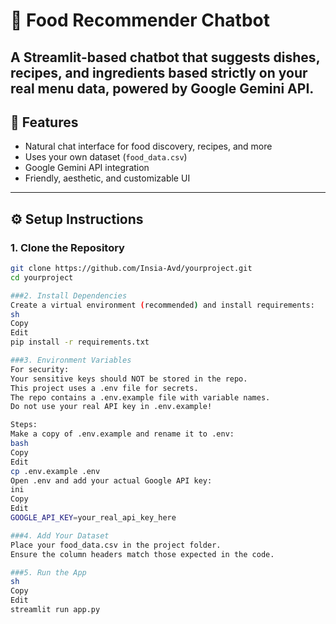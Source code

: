 # 🍲 Food Recommender Chatbot

A Streamlit-based chatbot that suggests dishes, recipes, and ingredients based strictly on your real menu data, powered by Google Gemini API.
---

## 🚀 Features
- Natural chat interface for food discovery, recipes, and more
- Uses your own dataset (`food_data.csv`)
- Google Gemini API integration
- Friendly, aesthetic, and customizable UI
---

## ⚙️ Setup Instructions
### 1. Clone the Repository
```sh
git clone https://github.com/Insia-Avd/yourproject.git
cd yourproject

###2. Install Dependencies
Create a virtual environment (recommended) and install requirements:
sh
Copy
Edit
pip install -r requirements.txt

###3. Environment Variables
For security:
Your sensitive keys should NOT be stored in the repo.
This project uses a .env file for secrets.
The repo contains a .env.example file with variable names.
Do not use your real API key in .env.example!

Steps:
Make a copy of .env.example and rename it to .env:
bash
Copy
Edit
cp .env.example .env
Open .env and add your actual Google API key:
ini
Copy
Edit
GOOGLE_API_KEY=your_real_api_key_here

###4. Add Your Dataset
Place your food_data.csv in the project folder.
Ensure the column headers match those expected in the code.

###5. Run the App
sh
Copy
Edit
streamlit run app.py
